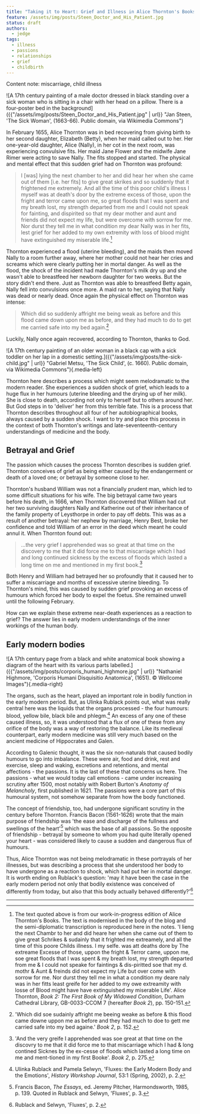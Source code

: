 ```yaml
---
title: "Taking it to Heart: Grief and Illness in Alice Thornton's Books"
feature: /assets/img/posts/Steen_Doctor_and_His_Patient.jpg
status: draft
authors:
  - jedge
tags:
  - illness
  - passions
  - relationships
  - grief
  - childbirth
---
```


Content note: miscarriage, child illness

![A 17th century painting of a male doctor dressed in black standing over a sick woman who is sitting in a chair with her head on a pillow. There is a four-poster bed in the background]({{"/assets/img/posts/Steen_Doctor_and_His_Patient.jpg" | url}} "Jan Steen, 'The Sick Woman', (1663-66). Public domain, via Wikimedia Commons")

In February 1655, Alice Thornton was in bed recovering from giving birth to her second daughter, Elizabeth (Betty), when her maid called out to her. Her one-year-old daughter, Alice (Nally), in her cot in the next room, was experiencing convulsive fits. Her maid Jane Flower and the midwife Jane Rimer were acting to save Nally. The fits stopped and started. The physical and mental effect that this sudden grief had on Thornton was profound:

>I [was] lying the next chamber to her and did hear her when she came out of them [i.e. her fits] to give great skrikes and so suddenly that it frightened me extremely. And all the time of this poor child's illness I myself was at death's door by the extreme excess of those, upon the fright and terror came upon me, so great floods that I was spent and my breath lost, my strength departed from me and I could not speak for fainting, and dispirited so that my dear mother and aunt and friends did not expect my life, but were overcome with sorrow for me. Nor durst they tell me in what condition my dear Nally was in her fits, lest grief for her added to my own extremity with loss of blood might have extinguished my miserable life.[^1]

Thornton experienced a flood (uterine bleeding), and the maids then moved Nally to a room further away, where her mother could not hear her cries and screams which were clearly putting her in mortal danger. As well as the flood, the shock of the incident had made Thornton's milk dry up and she wasn't able to breastfeed her newborn daughter for two weeks. But the story didn't end there. Just as Thornton was able to breastfeed Betty again, Nally fell into convulsions once more. A maid ran to her, saying that Nally was dead or nearly dead. Once again the physical effect on Thornton was intense:

>Which did so suddenly affright me being weak as before and this flood came down upon me as before, and they had much to do to get me carried safe into my bed again.[^2]

Luckily, Nally once again recovered, according to Thornton, thanks to God.

![A 17th century painting of an older woman in a black cap with a sick toddler on her lap in a domestic setting.]({{"/assets/img/posts/the-sick-child.jpg" | url}} "Gabriel Metsu, 'The Sick Child', (c. 1660). Public domain, via Wikimedia Commons"){.media-left}

Thornton here describes a process which might seem melodramatic to the modern reader. She experiences a sudden shock of grief, which leads to a huge flux in her humours (uterine bleeding and the drying up of her milk). She is close to death, according not only to herself but to others around her. But God steps in to 'deliver' her from this terrible fate. This is a process that Thornton describes throughout all four of her autobiographical books, always caused by a sudden shock. I want to try and place this process in the context of both Thornton's writings and late-seventeenth-century understandings of medicine and the body.

## Betrayal and Grief

The passion which causes the process Thornton describes is sudden grief. Thornton conceives of grief as being either caused by the endangerment or death of a loved one; or betrayal by someone close to her.

Thornton's husband William was not a financially prudent man, which led to some difficult situations for his wife. The big betrayal came two years before his death, in 1666, when Thornton discovered that William had cut her two surviving daughters Nally and Katherine out of their inheritance of the family property of Leysthorpe in order to pay off debts. This was as a result of another betrayal: her nephew by marriage, Henry Best, broke her confidence and told William of an error in the deed which meant he could annul it. When Thornton found out:

>...the very grief I apprehended was so great at that time on the discovery to me that it did force me to that miscarriage which I had and long continued sickness by the excess of floods which lasted a long time on me and mentioned in my first book.[^3]

Both Henry and William had betrayed her so profoundly that it caused her to suffer a miscarriage and months of excessive uterine bleeding. To Thornton's mind, this was caused by sudden grief provoking an excess of humours which forced her body to expel the foetus. She remained unwell until the following February.

How can we explain these extreme near-death experiences as a reaction to grief? The answer lies in early modern understandings of the inner workings of the human body.

## Early modern bodies

![A 17th century page from a black and white anatomical book showing a diagram of the heart with its various parts labelled.]({{"/assets/img/posts/corporis_humani_highmore.jpg" | url}} "Nathaniel Highmore, 'Corporis Humani Disquisitio Anatomica', (1651). © Wellcome Images"){.media-right}

The organs, such as the heart, played an important role in bodily function in the early modern period. But, as Ulinka Rublack points out, what was really central here was the liquids that the organs processed - the four humours: blood, yellow bile, black bile and phlegm.[^4] An excess of any one of these caused illness, so, it was understood that a flux of one of these from any orifice of the body was a way of restoring the balance. Like its medieval counterpart, early modern medicine was still very much based on the ancient medicine of Hippocrates and Galen.

According to Galenic thought, it was the six non-naturals that caused bodily humours to go into imbalance. These were air, food and drink, rest and exercise, sleep and waking, excretions and retentions, and mental affections - the passions. It is the last of these that concerns us here. The passions - what we would today call emotions - came under increasing scrutiny after 1500, most notably with Robert Burton's *Anatomy of Melancholy*, first published in 1621. The passions were a core part of this humoural system, not somehow separate from how the body functioned.

The concept of friendship, too, had undergone significant scrutiny in the century before Thornton. Francis Bacon (1561-1626) wrote that the main purpose of friendship was 'the ease and discharge of the fullness and swellings of the heart'[^5] which was the base of all passions. So the opposite of friendship - betrayal by someone to whom you had quite literally opened your heart - was considered likely to cause a sudden and dangerous flux of humours.

Thus, Alice Thornton was not being melodramatic in these portrayals of her illnesses, but was describing a process that she understood her body to have undergone as a reaction to shock, which had put her in mortal danger. It is worth ending on Rublack's question: 'may it have been the case in the early modern period not only that bodily existence was conceived of differently from today, but also that this body actually behaved differently?'[^6]

---

[^1]: The text quoted above is from our work-in-progress edition of Alice Thornton's Books. The text is modernised in the body of the blog and the semi-diplomatic transcription is reproduced here in the notes. 'I lieng the next Chambr to her and did
heare her when she came out of them to give great Schrikes & sudainly that it frighted me extreamely, and all the time of this poore Childs illness. I my selfe. was att deaths dore by The extreame Excesse of those, uppon the fright & Terror came, uppon me, soe great floods that I was spent & my breath lost, my strength departed from me & I could not speake for faintings & dis-piritted soe that my d. mothr & Aunt & freinds did not expect my Life but over come with sorrow for me. Nor durst they tell me in what a condition my deare naly was in her fitts least greife for her added to my owe  extreamity with losse of Blood might  have have  extinguished my miserable Life'. Alice Thornton, *Book 2: The First Book of My Widowed Condition*, Durham Cathedral Library, GB-0033-CCOM 7 (hereafter *Book 2*), pp. 150-151.

[^2]: 'Which did soe sudainly affright me beeing weake as before & this flood came downe uppon me as before and they had much to doe to gett me carried safe into my bed againe.' *Book 2*, p. 152.

[^3]: 'And the very greife I apprehended was soe great at that time on the discovry to me that it did force me to that miscarriage which I had & long contined Sicknes by the ex-cesse of floods which lasted a long time on me and ment-tioned in my first Booke'. *Book 2*, p. 275.

[^4]: Ulinka Rublack and Pamela Selwyn, 'Fluxes: the Early Modern Body and the Emotions', *History Workshop Journal*, 53:1 (Spring, 2002), p. 2.

[^5]: Francis Bacon, *The Essays*, ed. Jeremy Pitcher, Harmondsworth, 1985, p. 139. Quoted in Rublack and Selwyn, 'Fluxes', p. 3.

[^6]: Rublack and Selwyn, 'Fluxes', p. 2.
